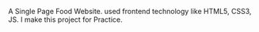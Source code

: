 A Single Page Food Website. used frontend technology like HTML5, CSS3, JS.
I make this project for Practice.

